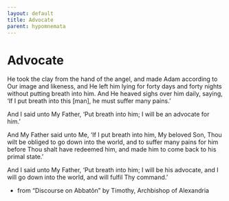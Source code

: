 ```yaml
---
layout: default
title: Advocate
parent: hypomnemata
---
```

# Advocate

He took the clay from the hand of the angel, and made Adam according to Our image and likeness, and He left him lying for forty days and forty nights without putting breath into him. And He heaved sighs over him daily, saying, ‘If I put breath into this [man], he must suffer many pains.’

And I said unto My Father, ‘Put breath into him; I will be an advocate for him.’

And My Father said unto Me, ‘If I put breath into him, My beloved Son, Thou wilt be obliged to go down into the world, and to suffer many pains for him before Thou shalt have redeemed him, and made him to come back to his primal state.’

And I said unto My Father, ‘Put breath into him; I will be his advocate, and I will go down into the world, and will fulfil Thy command.’

- from “Discourse on Abbatôn” by Timothy, Archbishop of Alexandria